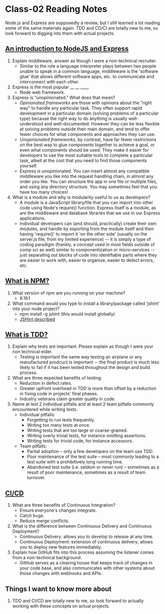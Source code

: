 # Class-02 Reading Notes

Node.js and Express are supposedly a review, but I still learned a lot reading some of the same materials again.  TDD and CD/CI are totally new to me, so look forward to digging into them with actual projects.

## [An introduction to NodeJS and Express](https://developer.mozilla.org/en-US/docs/Learn/Server-side/Express_Nodejs/Introduction)

1. Explain middleware, answer as though I were a non-technical recruiter.
    * Similar to the role a language interpreter plays between two people unable to speak in a common language, middleware is the 'software glue' that allows different software apps, etc. to communicate and interconnect with each other.
2. Express is the most popular __ __ ____.
    * Node web framework.
3. Express is “unopinionated.” What does that mean?
    * *Opinionated frameworks* are those with opinions about the "right way" to handle any particular task. They often support rapid development in a particular domain (solving problems of a particular type) because the right way to do anything is usually well-understood and well-documented. However they can be less flexible at solving problems outside their main domain, and tend to offer fewer choices for what components and approaches they can use.
    * *Unopinionated frameworks*, by contrast, have far fewer restrictions on the best way to glue components together to achieve a goal, or even what components should be used. They make it easier for developers to use the most suitable tools to complete a particular task, albeit at the cost that you need to find those components yourself.
    * Express is unopinionated. You can insert almost any compatible middleware you like into the request handling chain, in almost any order you like. You can structure the app in one file or multiple files, and using any directory structure. You may sometimes feel that you have too many choices!
4. What is a module and why is modularity useful to us as developers?
    * A module is a JavaScript library/file that you can import into other code using Node's require() function. Express itself is a module, as are the middleware and database libraries that we use in our Express applications.
    * Individual developers can (and should, practically) create their own modules, and handle by exporting from the module itself and then having 'require()' to import it 'on the other side' (usually on the server.js file, from my limited experience) -- it is simply a type of coding paradigm (frankly, a concept used in most fields outside of comp sci as well) similar to componentization or micro-services -- just separating out blocks of code into identifiable parts where they are easier to work with, easier to organize, easier to detect errors, etc.

## [What is NPM?](https://docs.npmjs.com/about-npm)

1. What version of npm are you running on your machine?
    * 8.19.1
2. What command would you type to install a library/package called ‘jshint’ into your node project?
    * npm install -g jshint (this would install globally)
    * [JSHint described](https://en.wikipedia.org/wiki/JSHint)

## [What is TDD?](https://www.agilealliance.org/glossary/tdd/#q=~(infinite~false~filters~(postType~(~'page~'post~'aa_book~'aa_event_session~'aa_experience_report~'aa_glossary~'aa_research_paper~'aa_video)~tags~(~'tdd))~searchTerm~'~sort~false~sortDirection~'asc~page~1))

1. Explain why tests are important. Please explain as though I were your non technical elder.
    * Testing is important the same way testing an airplane or any manufactured prodcuct is important -- the final product is much less likely to fail if it has been tested throughout the design and build process.
2. What are three expected benefits of testing:
    * Reduction in defect rates.
    * Greater upfront overhead in TDD is more than offset by a reduction in fixing code in projects' final phases.
    * Industry veterans claim greater quality in code.
3. Name at lest 2 individual pitfalls and at least 2 team pitfalls commonly encountered while writing tests.
    * Individual pitfalls:
      * Forgetting to run tests frequently.
      * Writing too many tests at once.
      * Writing tests that are too large or coarse-grained.
      * Writing overly trivial tests, for instance omitting assertions.
      * Writing tests for trivial code, for instance accessors.
    * Team pitfalls:
      * Partial adoption – only a few developers on the team use TDD.
      * Poor maintenance of the test suite – most commonly leading to a test suite with a prohibitively long running time.
      * Abandoned test suite (i.e. seldom or never run) – sometimes as a result of poor maintenance, sometimes as a result of team turnover.

## [CI/CD](https://www.youtube.com/watch?v=xSv_m3KhUO8)

1. What are three benefits of Continuous Integration?
    * Ensure everyone's changes integrate.
    * Catch bugs.
    * Reduce merge conflicts.
2. What is the difference between Continuous Delivery and Continuous Deployment?
    * Continuous Delivery: allows you to develop to release at any time.
    * Continuous Deployment: extension of continuous delivery;  allows you to deploy new features immediately.
3. Explain how GitHub fits into this process assuming the listener comes from a non-technical background.
    * GitHub serves as a clearing house that keeps track of changes in your code base, and also communicates with other systems about those changes with webhooks and APIs.

## Things I want to know more about

1. TDD and CI/CD are totally new to me, so look forward to actually working with these concepts on actual projects.

